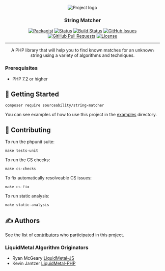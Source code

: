 <p align="center">
 <img src="https://i.imgur.com/l4kx6KB.png" alt="Project logo"></a>
</p>

<h3 align="center">String Matcher</h3>

<div align="center">

  [![Packagist](https://img.shields.io/packagist/v/sourceability/string-matcher)](https://packagist.org/packages/sourceability/string-matcher)
  [![Status](https://img.shields.io/badge/status-active-success.svg)]() 
  [![Build Status](https://travis-ci.org/sourceability/string-matcher.svg?branch=master)](https://travis-ci.org/sourceability/string-matcher)
  [![GitHub Issues](https://img.shields.io/github/issues/sourceability/string-matcher.svg)](https://github.com/sourceability/string-matcher/issues)
  [![GitHub Pull Requests](https://img.shields.io/github/issues-pr/sourceability/string-matcher.svg)](https://github.com/sourceability/string-matcher/pulls)
  [![License](https://img.shields.io/badge/license-MIT-blue.svg)](/LICENSE)

</div>

---

<p align="center"> A PHP library that will help you to find known matches for an unknown string using a variety of algorithms and techniques.
    <br> 
</p>

### Prerequisites

- PHP 7.2 or higher

## 🏁 Getting Started

```
composer require sourceability/string-matcher
```

You can see examples of how to use this project in the [examples](/examples) directory.

## 🔧 Contributing

To run the phpunit suite:
```
make tests-unit
```

To run the CS checks:
```
make cs-checks
```

To fix automatically resolveable CS issues:
```
make cs-fix
```

To run static analysis:
```
make static-analysis
```

## ✍️ Authors

See the list of [contributors](https://github.com/sourceability/string-matcher/contributors) who participated in this project.

### LiquidMetal Algorithm Originators
- Ryan McGeary [LiquidMetal-JS](https://github.com/rmm5t/liquidmetal)
- Kevin Jantzer [LiquidMetal-PHP](https://github.com/kjantzer/liquidmetal-php)

